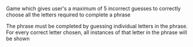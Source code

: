 Game which gives user's a maximum of 5 incorrect guesses to correctly choose all the letters required to complete a phrase

The phrase must be completed by guessing individual letters in the phrase. For every correct letter chosen, all instances of that letter in the phrase will be shown